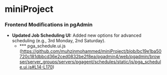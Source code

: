 # miniProject

### Frontend Modifications in pgAdmin

- **Updated Job Scheduling UI:** Added new options for advanced scheduling (e.g., 3rd Monday, 2nd Saturday).
  - *** pga_schedule.ui.js (https://github.com/muhzinmohammed/miniProject/blob/bc19e1ba50720c181dbbcd36e2ced0832be2f8ea/pgadmin4/web/pgadmin/browser/server_groups/servers/pgagent/schedules/static/js/pga_schedule.ui.js#L14-L170)

